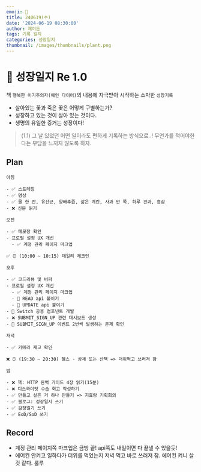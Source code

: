 ```yaml
---
emoji: 🌱
title: 240619(수)
date: '2024-06-19 08:30:00'
author: 제이든
tags: 기록 일지
categories: 성장일지
thumbnail: /images/thumbnails/plant.png
---
```


# 🌱 성장일지 Re 1.0

책 `행복한 이기주의자(웨인 다이어)`의 내용에 자극받아 시작하는 소박한 `성장기록`

- 살아있는 꽃과 죽은 꽃은 어떻게 구별하는가?
- 성장하고 있는 것이 살아 있는 것이다.
- 생명의 유일한 증거는 성장이다!

> (1.1) 그 날 있었던 어떤 일이라도 편하게 기록하는 방식으로..! 무언가를 적어야한다는 부담을 느끼지 않도록 하자.

## Plan

```plaintext
아침

- ✅ 스트레칭
- ✅ 명상
- ✅ 물 한 잔, 유산균, 양배추즙, 삶은 계란, 사과 반 쪽, 하루 견과, 홍삼
- ❌ 신문 읽기

오전

- ✅ 메모장 확인
- 프로필 설정 UX 개선
  - ✅ 계정 관리 페이지 마크업

✅ ⏰ (10:00 ~ 10:15) 데일리 체크인

오후

- ✅ 코드리뷰 및 버퍼
- 프로필 설정 UX 개선
  - ✅ 계정 관리 페이지 마크업
  - 🌱 READ api 붙이기
  - 🌱 UPDATE api 붙이기
- 🌱 Switch 공용 컴포넌트 개발
- ❌ SUBMIT_SIGN_UP 관련 대시보드 생성
- 🌱 SUBMIT_SIGN_UP 이벤트 2번씩 발생하는 문제 확인

저녁

- ✅ 카메라 재고 확인

❌ ⏰ (19:30 ~ 20:30) 헬스 - 상체 또는 산책 => 더위먹고 쓰러져 잠

밤

- ❌ 책: HTTP 완벽 가이드 4장 읽기(15분)
- ❌ 디스콰이엇 수습 회고 작성하기
- ✅ 만들고 싶은 거 하나 만들기 => 지효랑 기획회의
- ✅ 블로그: 성장일지 쓰기
- ✅ 감정일기 쓰기
- ✅ EoD/SoD 쓰기
```

## Record

- 계정 관리 페이지쪽 마크업은 금방 끝! api쪽도 내일이면 다 끝낼 수 있을듯!
- 에어컨 안켜고 일하다가 더위를 먹었는지 저녁 먹고 바로 쓰러져 잠. 에어컨 켜니 살 것 같다. 룰루